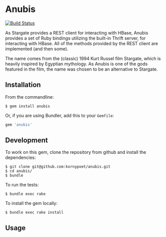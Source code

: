 # Anubis

[![Build Status](https://travis-ci.org/kornypoet/anubis.png)](https://travis-ci.org/kornypoet/anubis)

As Stargate provides a REST client for interacting with HBase, Anubis provides a set of Ruby bindings utilizing the built-in Thrift server, for interacting with HBase. All of the methods provided by the REST client are implemented (and then some).

The name comes from the (classic) 1994 Kurt Russel film Stargate, which is heavily inspired by Egyptian mythology. As Anubis is one of the gods featured in the film, the name was chosen to be an alternative to Stargate.

## Installation

From the commandline:

`$ gem install anubis`

Or, if you are using Bundler, add this to your `Gemfile`:

```ruby
gem 'anubis'
```

## Development

To work on this gem, clone the repository from github and install the dependencies:

```
$ git clone git@github.com:kornypoet/anubis.git
$ cd anubis/
$ bundle
```

To run the tests:

`$ bundle exec rake`

To install the gem locally:

`$ bundle exec rake install`

## Usage
